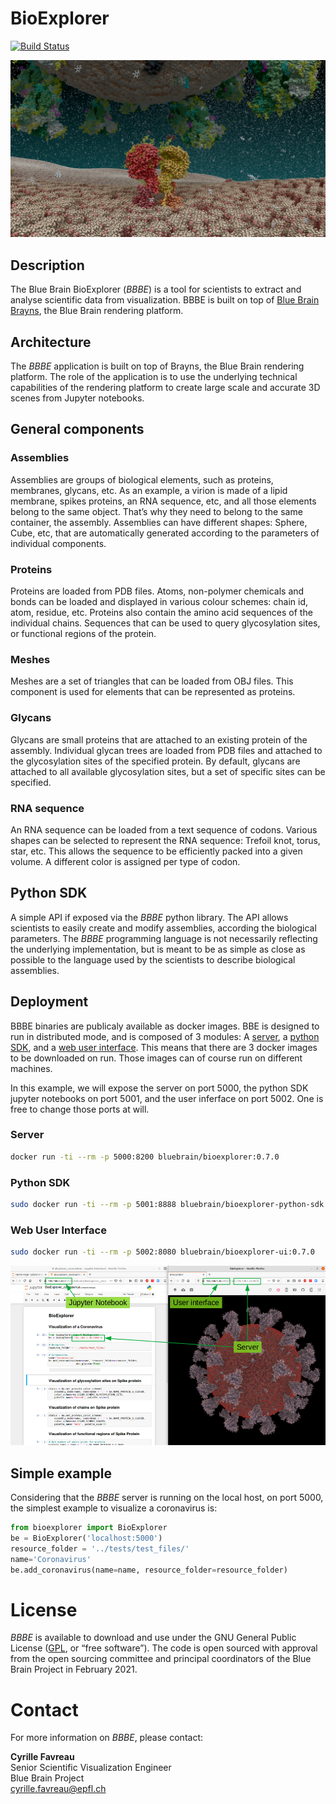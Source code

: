 # BioExplorer

[![Build Status](https://travis-ci.com/BlueBrain/BioExplorer.svg?branch=master)](https://travis-ci.com/BlueBrain/BioExplorer)

![banner](./doc/BBBE_banner.png)

## Description
The Blue Brain BioExplorer (_BBBE_) is a tool for scientists to extract and analyse scientific data from visualization. BBBE is built on top of [Blue Brain Brayns](https://github.com/BlueBrain/Brayns), the Blue Brain rendering platform.

## Architecture
The _BBBE_ application is built on top of Brayns, the Blue Brain rendering platform. The role of the application is to use the underlying technical capabilities of the rendering platform to create large scale and accurate 3D scenes from Jupyter notebooks.

## General components

### Assemblies
Assemblies are groups of biological elements, such as proteins, membranes, glycans, etc. 
As an example, a virion is made of a lipid membrane, spikes proteins, an RNA sequence, etc, and all those elements belong to the same object. That’s why they need to belong to the same container, the assembly.
Assemblies can have different shapes: Sphere, Cube, etc, that are automatically generated according to the parameters of individual
components.

### Proteins
Proteins are loaded from PDB files. Atoms, non-polymer chemicals and bonds can be loaded and displayed in various colour schemes: chain id, atom, residue, etc.
Proteins also contain the amino acid sequences of the individual chains. Sequences that can be used to query glycosylation sites, or functional regions of the protein.

### Meshes
Meshes are a set of triangles that can be loaded from OBJ files. This component is used for elements that can be represented as proteins.

### Glycans
Glycans are small proteins that are attached to an existing protein of the assembly. Individual glycan trees are loaded from PDB files and attached to the glycosylation sites of the specified protein. By default, glycans are attached to all available glycosylation sites, but a set of specific sites can be specified.

### RNA sequence
An RNA sequence can be loaded from a text sequence of codons.
Various shapes can be selected to represent the RNA sequence: Trefoil knot, torus, star, etc. This allows the sequence to be efficiently packed into a given volume. A different color is assigned per type of codon.

## Python SDK
A simple API if exposed via the _BBBE_ python library. The API allows scientists to easily create and modify assemblies, according the biological parameters. The _BBBE_ programming language is not necessarily reflecting the underlying implementation, but is meant to be as simple as close as possible to the language used by the scientists to describe biological assemblies.

## Deployment

BBBE binaries are publicaly available as docker images. BBE is designed to run in distributed mode, and is composed of 3 modules: A [server](https://hub.docker.com/r/bluebrain/bioexplorer), a [python SDK](https://hub.docker.com/r/bluebrain/bioexplorer-python-sdk), and a [web user interface](https://hub.docker.com/r/bluebrain/bioexplorer-ui). This means that there are 3 docker images to be downloaded on run. Those images can of course run on different machines.

In this example, we will expose the server on port 5000, the python SDK jupyter notebooks on port 5001, and the user inferface on port 5002. One is free to change those ports at will.

### Server

```bash
docker run -ti --rm -p 5000:8200 bluebrain/bioexplorer:0.7.0
```

### Python SDK

```bash
sudo docker run -ti --rm -p 5001:8888 bluebrain/bioexplorer-python-sdk:0.7.0
```

### Web User Interface

```bash
sudo docker run -ti --rm -p 5002:8080 bluebrain/bioexplorer-ui:0.7.0
```

![Screenshot](doc/BBBE_screenshot.png)


## Simple example
Considering that the _BBBE_ server is running on the local host, on port 5000, the simplest example to visualize a coronavirus is:
```python
from bioexplorer import BioExplorer
be = BioExplorer('localhost:5000')
resource_folder = '../tests/test_files/'
name='Coronavirus'
be.add_coronavirus(name=name, resource_folder=resource_folder)
```

# License
_BBBE_ is available to download and use under the GNU General Public License ([GPL](https://www.gnu.org/licenses/gpl.html), or “free software”). The code is open sourced with approval from the open sourcing committee and principal coordinators of the Blue Brain Project in February 2021.

# Contact
For more information on _BBBE_, please contact:

__Cyrille Favreau__  
Senior Scientific Visualization Engineer  
Blue Brain Project  
[cyrille.favreau@epfl.ch](cyrille.favreau@epfl.ch) 
